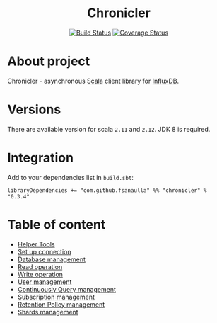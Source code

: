 <div align="center">

# Chronicler
[![Build Status](https://travis-ci.org/fsanaulla/chronicler.svg?branch=master)](https://travis-ci.org/fsanaulla/chronicler)  [![Coverage Status](https://coveralls.com.github.fsanaulla.chronicler.async.io/repos/github/fsanaulla/chronicler/badge.svg?branch=master)](https://coveralls.com.github.fsanaulla.chronicler.async.io/github/fsanaulla/chronicler?branch=master)

</div>

# About project
Chronicler - asynchronous [Scala](https://www.scala-lang.org/) client library for [InfluxDB](https://www.influxdata.com/).
# Versions
There are available version for scala `2.11` and `2.12`. JDK 8 is required.
# Integration
Add to your dependencies list in `build.sbt`:
```
libraryDependencies += "com.github.fsanaulla" %% "chronicler" % "0.3.4"
```
# Table of content
- [Helper Tools](docs/helper_tools.md)
- [Set up connection](docs/clients_connection.md)
- [Database management](docs/database_management.md)
- [Read operation](docs/read_operation_notes.md)
- [Write operation](docs/write_operation_notes.md)
- [User management](docs/user_management.md)
- [Continuously Query management](docs/continuous_query-management.md)
- [Subscription management](docs/subscription_management.md)
- [Retention Policy management](docs/retention_policy_management.md)
- [Shards management](docs/shard_management.md)
